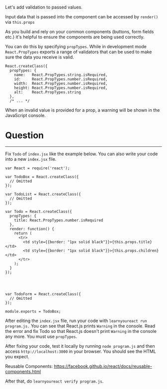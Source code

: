 Let's add validation to passed values.

Input data that is passed into the component can be accessed by `render()` via `this.props`

As you build and rely on your common components (buttons, form fields etc.) it's helpful to ensure the components are being used correctly.

You can do this by specifying `propTypes`. While in development mode `React.PropTypes` exports a range of validators that can be used to make sure the data you receive is valid.

```
React.createClass({
  propTypes: {
    name:   React.PropTypes.string.isRequired,
    id:     React.PropTypes.number.isRequired,
    width:  React.PropTypes.number.isRequired,
    height: React.PropTypes.number.isRequired,
    alt:    React.PropTypes.string
  },
  /* ... */
```

When an invalid value is provided for a prop, a warning will be shown in the JavaScript console.


# Question
---

Fix `Todo` of `index.jsx` like the example below.
You can also write your code into a new `index.jsx` file.


```
var React = require('react');

var TodoBox = React.createClass({
  // Omitted
});

var TodoList = React.createClass({
  // Omitted
});

var Todo = React.createClass({
  propTypes: {
    title: React.PropTypes.number.isRequired
  },
  render: function() {
    return (
      <tr>
        <td style={{border: "1px solid black"}}>{this.props.title}</td>
        <td style={{border: "1px solid black"}}>{this.props.children}</td>
      </tr>
    );
  }
});




var TodoForm = React.createClass({
  // Omitted
});

module.exports = TodoBox;
```

After editing the `index.jsx` file, run your code with `learnyoureact run program.js.`
You can see that React.js prints `Warning` in the console.
Read the error and fix Todo so that React.js doesn't print `Warning` in the console any more.
You must use `propTypes`.

After fixing your code, test it locally by running `node program.js` and then access `http://localhost:3000` in your browser. You should see the HTML you expect.

Reusable Components: https://facebook.github.io/react/docs/reusable-components.html

After that, do `learnyoureact verify program.js`.
